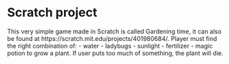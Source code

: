 <h1>Scratch project</h1>
This very simple game made in Scratch is called Gardening time, it can also be found at https://scratch.mit.edu/projects/401980684/.
Player must find the right combination of:
- water
- ladybugs
- sunlight
- fertilizer
- magic potion
to grow a plant.
If user puts too much of something, the plant will die.
